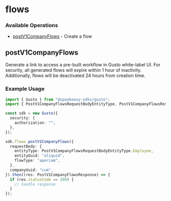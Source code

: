 # flows

### Available Operations

* [postV1CompanyFlows](#postv1companyflows) - Create a flow

## postV1CompanyFlows

Generate a link to access a pre-built workflow in Gusto white-label UI. For security, all generated flows will expire within 1 hour of inactivity. Additionally, flows will be deactivated 24 hours from creation time. 

### Example Usage

```typescript
import { Gusto } from "@speakeasy-sdks/gusto";
import { PostV1CompanyFlowsRequestBodyEntityType, PostV1CompanyFlowsResponse } from "@speakeasy-sdks/gusto/dist/sdk/models/operations";

const sdk = new Gusto({
  security: {
    authorization: "",
  },
});

sdk.flows.postV1CompanyFlows({
  requestBody: {
    entityType: PostV1CompanyFlowsRequestBodyEntityType.Employee,
    entityUuid: "aliquid",
    flowType: "aperiam",
  },
  companyUuid: "cum",
}).then((res: PostV1CompanyFlowsResponse) => {
  if (res.statusCode == 200) {
    // handle response
  }
});
```
